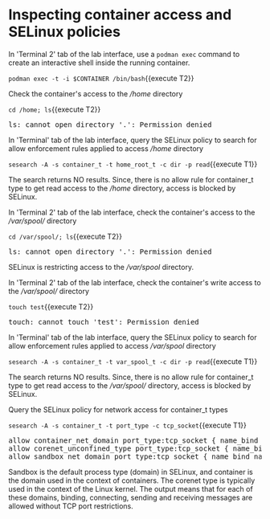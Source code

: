# Inspecting container access and SELinux policies

In 'Terminal 2' tab of the lab interface, use a `podman exec` command to create an interactive shell inside the running container.

`podman exec -t -i $CONTAINER /bin/bash`{{execute T2}}

Check the container's access to the */home* directory

`cd /home; ls`{{execute T2}}

<pre class="file">
ls: cannot open directory '.': Permission denied
</pre>

In 'Terminal' tab of the lab interface, query the SELinux policy to search for allow enforcement rules applied to access */home* directory

`sesearch -A -s container_t -t home_root_t -c dir -p read`{{execute T1}}

The search returns NO results. Since, there is no allow rule for container_t type to get read access to the */home* directory, access 
is blocked by SELinux.

In 'Terminal 2' tab of the lab interface, check the container's access to the */var/spool/* directory

`cd /var/spool/; ls`{{execute T2}}

<pre class="file">
ls: cannot open directory '.': Permission denied
</pre>

SELinux is restricting access to the */var/spool* directory.

In 'Terminal 2' tab of the lab interface, check the container's write access to the */var/spool/* directory

`touch test`{{execute T2}}

<pre class="file">
touch: cannot touch 'test': Permission denied
</pre>

In 'Terminal' tab of the lab interface, query the SELinux policy to search for allow enforcement rules applied to access */var/spool* directory

`sesearch -A -s container_t -t var_spool_t -c dir -p read`{{execute T1}}

The search returns NO results. Since, there is no allow rule for container_t type to get read access to the */var/spool/* directory, access 
is blocked by SELinux.

Query the SELinux policy for network access for container_t types

`sesearch -A -s container_t -t port_type -c tcp_socket`{{execute T1}}

<pre class="file">
allow container_net_domain port_type:tcp_socket { name_bind name_connect recv_msg send_msg };
allow corenet_unconfined_type port_type:tcp_socket { name_bind name_connect recv_msg send_msg };
allow sandbox_net_domain port_type:tcp_socket { name_bind name_connect recv_msg send_msg };
</pre>

Sandbox is the default process type (domain) in SELinux, and container is the domain used in the context of containers. The corenet type
is typically used in the context of the Linux kernel. The output means that for each of these domains, binding, connecting, sending and receiving 
messages are allowed without TCP port restrictions.
